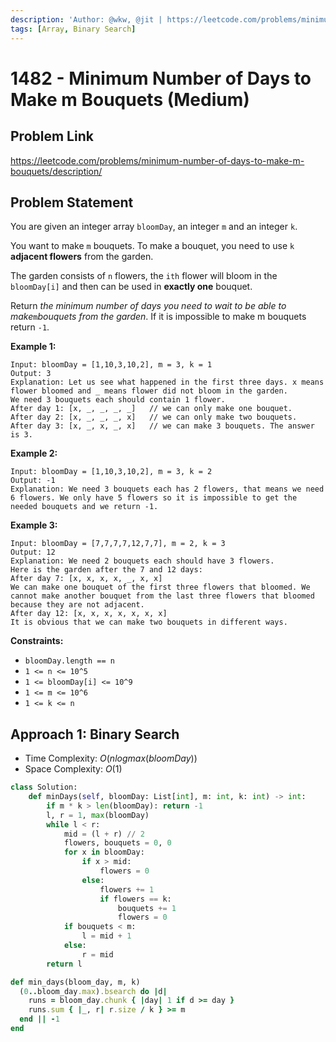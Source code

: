 ```yaml
---
description: 'Author: @wkw, @jit | https://leetcode.com/problems/minimum-number-of-days-to-make-m-bouquets/description/'
tags: [Array, Binary Search]
---
```


# 1482 - Minimum Number of Days to Make m Bouquets (Medium)

## Problem Link

https://leetcode.com/problems/minimum-number-of-days-to-make-m-bouquets/description/

## Problem Statement

You are given an integer array `bloomDay`, an integer `m` and an integer `k`.

You want to make `m` bouquets. To make a bouquet, you need to use `k` **adjacent flowers** from the garden.

The garden consists of `n` flowers, the `ith` flower will bloom in the `bloomDay[i]` and then can be used in **exactly one** bouquet.

Return _the minimum number of days you need to wait to be able to make_`m`_bouquets from the garden_. If it is impossible to make m bouquets return `-1`.

**Example 1:**

```
Input: bloomDay = [1,10,3,10,2], m = 3, k = 1
Output: 3
Explanation: Let us see what happened in the first three days. x means flower bloomed and _ means flower did not bloom in the garden.
We need 3 bouquets each should contain 1 flower.
After day 1: [x, _, _, _, _]   // we can only make one bouquet.
After day 2: [x, _, _, _, x]   // we can only make two bouquets.
After day 3: [x, _, x, _, x]   // we can make 3 bouquets. The answer is 3.
```

**Example 2:**

```
Input: bloomDay = [1,10,3,10,2], m = 3, k = 2
Output: -1
Explanation: We need 3 bouquets each has 2 flowers, that means we need 6 flowers. We only have 5 flowers so it is impossible to get the needed bouquets and we return -1.
```

**Example 3:**

```
Input: bloomDay = [7,7,7,7,12,7,7], m = 2, k = 3
Output: 12
Explanation: We need 2 bouquets each should have 3 flowers.
Here is the garden after the 7 and 12 days:
After day 7: [x, x, x, x, _, x, x]
We can make one bouquet of the first three flowers that bloomed. We cannot make another bouquet from the last three flowers that bloomed because they are not adjacent.
After day 12: [x, x, x, x, x, x, x]
It is obvious that we can make two bouquets in different ways.
```

**Constraints:**

- `bloomDay.length == n`
- `1 <= n <= 10^5`
- `1 <= bloomDay[i] <= 10^9`
- `1 <= m <= 10^6`
- `1 <= k <= n`

## Approach 1: Binary Search

- Time Complexity: $O(n log max(bloomDay))$
- Space Complexity: $O(1)$

<Tabs>
<TabItem value="py" label="Python">
<SolutionAuthor name="@wkw"/>

```py
class Solution:
    def minDays(self, bloomDay: List[int], m: int, k: int) -> int:
        if m * k > len(bloomDay): return -1
        l, r = 1, max(bloomDay)
        while l < r:
            mid = (l + r) // 2
            flowers, bouquets = 0, 0
            for x in bloomDay:
                if x > mid:
                    flowers = 0
                else:
                    flowers += 1
                    if flowers == k:
                        bouquets += 1
                        flowers = 0
            if bouquets < m:
                l = mid + 1
            else:
                r = mid
        return l
```

</TabItem>

<TabItem value="ruby" label="Ruby">
<SolutionAuthor name="@jit"/>

```ruby
def min_days(bloom_day, m, k)
  (0..bloom_day.max).bsearch do |d|
    runs = bloom_day.chunk { |day| 1 if d >= day }
    runs.sum { |_, r| r.size / k } >= m
  end || -1
end
```

</TabItem>
</Tabs>
